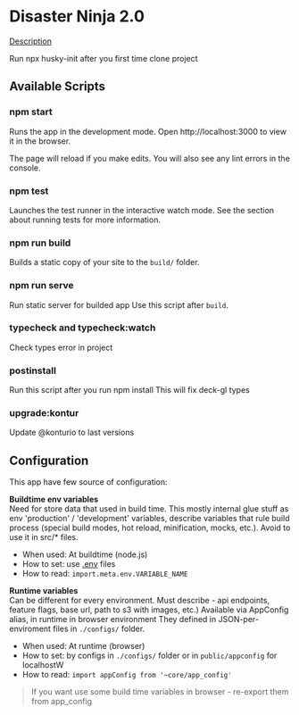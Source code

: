 # Disaster Ninja 2.0
[Description](https://www.kontur.io/portfolio/disaster-ninja/)

Run npx husky-init after you first time clone project
## Available Scripts

### npm start

Runs the app in the development mode.
Open http://localhost:3000 to view it in the browser.

The page will reload if you make edits.
You will also see any lint errors in the console.

### npm test

Launches the test runner in the interactive watch mode.
See the section about running tests for more information.

### npm run build

Builds a static copy of your site to the `build/` folder.

### npm run serve
Run static server for builded app
Use this script after `build`. 

### typecheck and typecheck:watch
Check types error in project

### postinstall
Run this script after you run npm install
This will fix deck-gl types

### upgrade:kontur
Update @konturio to last versions

## Configuration
This app have few source of configuration:  

**Buildtime env variables**  
Need for store data that used in build time. This mostly internal glue stuff as env 'production' / 'development' variables, describe variables that rule build process (special build modes, hot reload, minification, mocks, etc.). Avoid to use it in src/* files.
- When used: At buildtime (node.js)
- How to set: use [.env](https://vitejs.dev/guide/env-and-mode.html#env-files) files
- How to read: `import.meta.env.VARIABLE_NAME`

**Runtime variables**  
Can be different for every environment.
Must describe - api endpoints, feature flags, base url, path to s3 with images, etc.)
Available via AppConfig alias, in runtime in browser environment
They defined in JSON-per-enviroment files in `./configs/` folder.

- When used: At runtime (browser)
- How to set: by configs in `./configs/` folder or in `public/appconfig` for localhostW
- How to read: `import appConfig from '~core/app_config'`

> If you want use some build time variables in browser - re-export them from app_config